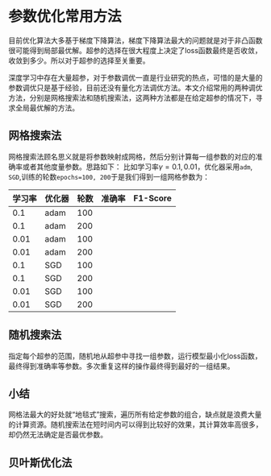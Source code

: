 # 参数优化常用方法
目前优化算法大多基于梯度下降算法，梯度下降算法最大的问题就是对于非凸函数很可能得到局部最优解。超参的选择在很大程度上决定了loss函数最终是否收敛，收敛到多少。所以对于超参的选择至关重要。

深度学习中存在大量超参，对于参数调优一直是行业研究的热点，可惜的是大量的参数调优只是基于经验，目前还没有量化方法调优方法。本文介绍常用的两种调优方法，分别是网格搜索法和随机搜索法，这两种方法都是在给定超参的情况下，寻求全局最优解的方法。

## 网格搜索法
网格搜索法顾名思义就是将参数映射成网格，然后分别计算每一组参数的对应的准确率或者其他度量参数。思路如下：
比如学习率$\gamma=0.1,0.01$，优化器采用`adm`, `SGD`,训练的轮数`epochs=100, 200`于是我们得到一组网格参数为：

| 学习率 | 优化器 | 轮数 | 准确率 | F1-Score |
| --- | --- | :-- | :-- | :-- |
| 0.1 | adam | 100 |  |  |
| 0.1 | adam | 200 |  |  |
| 0.01 | adam | 100 |  |  |
| 0.01 | adam | 200 |  |  |
| 0.1 | SGD | 100 |  |  |
| 0.1 | SGD | 200 |  |  |
| 0.01 | SGD | 100 |  |  |
| 0.01 | SGD | 200 |  |  |

## 随机搜索法
指定每个超参的范围，随机地从超参中寻找一组参数，运行模型最小化loss函数，最终得到准确率等参数。多次重复这样的操作最终得到最好的一组结果。

## 小结
网格法最大的好处就“地毯式”搜索，遍历所有给定参数的组合，缺点就是浪费大量的计算资源。随机搜索法在短时间内可以得到比较好的效果，其计算效率高很多，却仍然无法确定是否最优参数。

## 贝叶斯优化法


